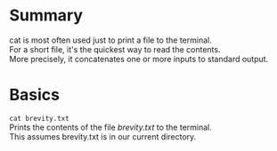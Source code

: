
# Summary
cat is most often used just to print a file to the terminal.  
For a short file, it's the quickest way to read the contents.  
More precisely, it concatenates one or more inputs to standard output.  

# Basics

`cat brevity.txt`  
Prints the contents of the file *brevity.txt* to the terminal.  
This assumes brevity.txt is in our current directory. 

